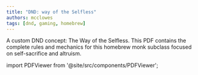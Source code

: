 ```yaml
---
title: "DND: way of the Selfless"
authors: mcclowes
tags: [dnd, gaming, homebrew]
---
```


A custom DND concept: The Way of the Selfless. This PDF contains the complete rules and mechanics for this homebrew monk subclass focused on self-sacrifice and altruism.

<!--truncate-->

import PDFViewer from '@site/src/components/PDFViewer';

<PDFViewer 
  src="/pdf/dnd/way-of-the-selfless.pdf"
  title="DND Way of the Selfless PDF"
  height="700px"
  showDownload={true}
/> 